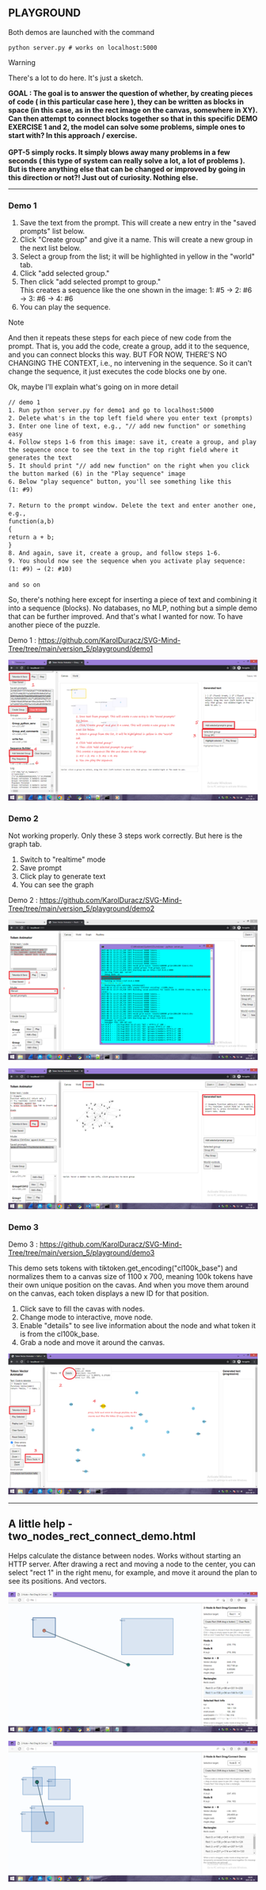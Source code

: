 <h2>PLAYGROUND</h2>

Both demos are launched with the command

```
python server.py # works on localhost:5000 
```

> [!WARNING]  
> There's a lot to do here. It's just a sketch.

<b>GOAL : The goal is to answer the question of whether, by creating pieces of code ( in this particular case here ), they can be written as blocks in space (in this case, as in the rect image on the canvas, somewhere in XY). Can then attempt to connect blocks together so that in this specific DEMO EXERCISE 1 and 2, the model can solve some problems, simple ones to start with? In this approach / exercise.<br /><br />
GPT-5 simply rocks. It simply blows away many problems in a few seconds ( this type of system can really solve a lot, a lot of problems ). But is there anything else that can be changed or improved by going in this direction or not?! Just out of curiosity. Nothing else.
</b>

<hr>

<h3>Demo 1 </h3>

1. Save the text from the prompt. This will create a new entry in the "saved prompts" list below.
2. Click "Create group" and give it a name. This will create a new group in the next list below.
3. Select a group from the list; it will be highlighted in yellow in the "world" tab.
4. Click "add selected group."
5. Then click "add selected prompt to group." <br />
This creates a sequence like the one shown in the image:
1: #5 → 2: #6 → 3: #6 → 4: #6
6. You can play the sequence.

> [!NOTE]  
> And then it repeats these steps for each piece of new code from the prompt. That is, you add the code, create a group, add it to the sequence, and you can connect blocks this way. BUT FOR NOW, THERE'S NO CHANGING THE CONTEXT, i.e., no intervening in the sequence. So it can't change the sequence, it just executes the code blocks one by one.

Ok, maybe I'll explain what's going on in more detail

```
// demo 1
1. Run python server.py for demo1 and go to localhost:5000
2. Delete what's in the top left field where you enter text (prompts)
3. Enter one line of text, e.g., "// add new function" or something easy
4. Follow steps 1-6 from this image: save it, create a group, and play the sequence once to see the text in the top right field where it generates the text
5. It should print "// add new function" on the right when you click the button marked (6) in the "Play sequence" image
6. Below "play sequence" button, you'll see something like this
(1: #9)

7. Return to the prompt window. Delete the text and enter another one, e.g.,
function(a,b)
{
return a + b;
}
8. And again, save it, create a group, and follow steps 1-6.
9. You should now see the sequence when you activate play sequence:
(1: #9) → (2: #10)

and so on
```

So, there's nothing here except for inserting a piece of text and combining it into a sequence (blocks). No databases, no MLP, nothing but a simple demo that can be further improved. And that's what I wanted for now. To have another piece of the puzzle.

Demo 1 : https://github.com/KarolDuracz/SVG-Mind-Tree/tree/main/version_5/playground/demo1

![dump](https://github.com/KarolDuracz/SVG-Mind-Tree/blob/main/version_5/playground/guide%20how%20it%20use.png?raw=true)

<h3>Demo 2 </h3>

Not working properly. Only these 3 steps work correctly. But here is the graph tab.

1. Switch to "realtime" mode
2. Save prompt
3. Click play to generate text
4. You can see the graph

Demo 2 : https://github.com/KarolDuracz/SVG-Mind-Tree/tree/main/version_5/playground/demo2

![dump](https://github.com/KarolDuracz/SVG-Mind-Tree/blob/main/version_5/playground/demo2%20-%20a.png?raw=true)

![dump](https://github.com/KarolDuracz/SVG-Mind-Tree/blob/main/version_5/playground/demo2%20-%20b.png?raw=true)

<h3>Demo 3 </h3>

Demo 3 : https://github.com/KarolDuracz/SVG-Mind-Tree/tree/main/version_5/playground/demo3

This demo sets tokens with tiktoken.get_encoding("cl100k_base")
and normalizes them to a canvas size of 1100 x 700, meaning 100k tokens have their own unique position on the cavas. And when you move them around on the canvas, each token displays a new ID for that position.

1. Click save to fill the cavas with nodes.
2. Change mode to interactive, move node.
3. Enable "details" to see live information about the node and what token it is from the cl100k_base.
4. Grab a node and move it around the canvas.

![dump](https://github.com/KarolDuracz/SVG-Mind-Tree/blob/main/version_5/playground/demo3.png?raw=true)

<hr>

<h2>A little help - two_nodes_rect_connect_demo.html</h2>

Helps calculate the distance between nodes. Works without starting an HTTP server. After drawing a rect and moving a node to the center, you can select "rect 1" in the right menu, for example, and move it around the plan to see its positions. And vectors.

![dump](https://github.com/KarolDuracz/SVG-Mind-Tree/blob/main/version_5/v5_image.png?raw=true)

![dump](https://github.com/KarolDuracz/SVG-Mind-Tree/blob/main/version_5/v5_image2.png?raw=true)
